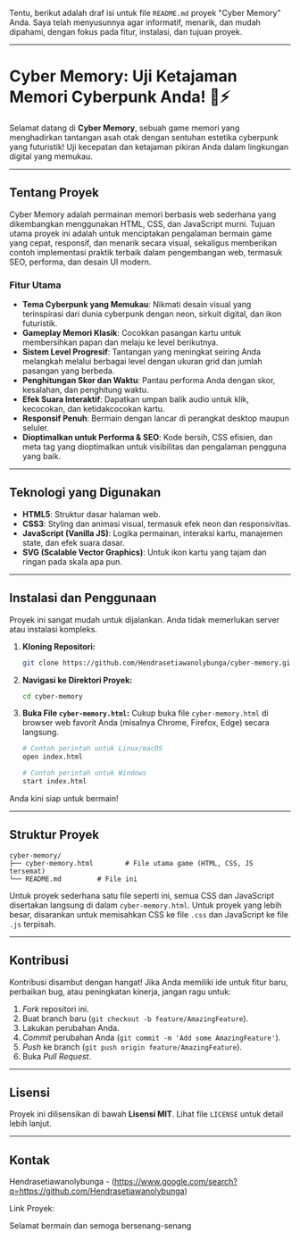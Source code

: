 Tentu, berikut adalah draf isi untuk file `README.md` proyek "Cyber Memory" Anda. Saya telah menyusunnya agar informatif, menarik, dan mudah dipahami, dengan fokus pada fitur, instalasi, dan tujuan proyek.

-----

# Cyber Memory: Uji Ketajaman Memori Cyberpunk Anda\! 🧠⚡

[](https://opensource.org/licenses/MIT)
[](https://developer.mozilla.org/en-US/docs/Web/HTML)
[](https://developer.mozilla.org/en-US/docs/Web/CSS)
[](https://developer.mozilla.org/en-US/docs/Web/JavaScript)

Selamat datang di **Cyber Memory**, sebuah game memori yang menghadirkan tantangan asah otak dengan sentuhan estetika cyberpunk yang futuristik\! Uji kecepatan dan ketajaman pikiran Anda dalam lingkungan digital yang memukau.

-----

## Tentang Proyek

Cyber Memory adalah permainan memori berbasis web sederhana yang dikembangkan menggunakan HTML, CSS, dan JavaScript murni. Tujuan utama proyek ini adalah untuk menciptakan pengalaman bermain game yang cepat, responsif, dan menarik secara visual, sekaligus memberikan contoh implementasi praktik terbaik dalam pengembangan web, termasuk SEO, performa, dan desain UI modern.

### Fitur Utama

  * **Tema Cyberpunk yang Memukau**: Nikmati desain visual yang terinspirasi dari dunia cyberpunk dengan neon, sirkuit digital, dan ikon futuristik.
  * **Gameplay Memori Klasik**: Cocokkan pasangan kartu untuk membersihkan papan dan melaju ke level berikutnya.
  * **Sistem Level Progresif**: Tantangan yang meningkat seiring Anda melangkah melalui berbagai level dengan ukuran grid dan jumlah pasangan yang berbeda.
  * **Penghitungan Skor dan Waktu**: Pantau performa Anda dengan skor, kesalahan, dan penghitung waktu.
  * **Efek Suara Interaktif**: Dapatkan umpan balik audio untuk klik, kecocokan, dan ketidakcocokan kartu.
  * **Responsif Penuh**: Bermain dengan lancar di perangkat desktop maupun seluler.
  * **Dioptimalkan untuk Performa & SEO**: Kode bersih, CSS efisien, dan meta tag yang dioptimalkan untuk visibilitas dan pengalaman pengguna yang baik.

-----

## Teknologi yang Digunakan

  * **HTML5**: Struktur dasar halaman web.
  * **CSS3**: Styling dan animasi visual, termasuk efek neon dan responsivitas.
  * **JavaScript (Vanilla JS)**: Logika permainan, interaksi kartu, manajemen state, dan efek suara dasar.
  * **SVG (Scalable Vector Graphics)**: Untuk ikon kartu yang tajam dan ringan pada skala apa pun.

-----

## Instalasi dan Penggunaan

Proyek ini sangat mudah untuk dijalankan. Anda tidak memerlukan server atau instalasi kompleks.

1.  **Kloning Repositori:**

    ```bash
    git clone https://github.com/Hendrasetiawanolybunga/cyber-memory.git
    ```


2.  **Navigasi ke Direktori Proyek:**

    ```bash
    cd cyber-memory
    ```

3.  **Buka File `cyber-memory.html`:**
    Cukup buka file `cyber-memory.html` di browser web favorit Anda (misalnya Chrome, Firefox, Edge) secara langsung.

    ```bash
    # Contoh perintah untuk Linux/macOS
    open index.html

    # Contoh perintah untuk Windows
    start index.html
    ```

Anda kini siap untuk bermain\!

-----

## Struktur Proyek

```
cyber-memory/
├── cyber-memory.html        # File utama game (HTML, CSS, JS tersemat)
└── README.md         # File ini
```

Untuk proyek sederhana satu file seperti ini, semua CSS dan JavaScript disertakan langsung di dalam `cyber-memory.html`. Untuk proyek yang lebih besar, disarankan untuk memisahkan CSS ke file `.css` dan JavaScript ke file `.js` terpisah.

-----

## Kontribusi

Kontribusi disambut dengan hangat\! Jika Anda memiliki ide untuk fitur baru, perbaikan bug, atau peningkatan kinerja, jangan ragu untuk:

1.  *Fork* repositori ini.
2.  Buat branch baru (`git checkout -b feature/AmazingFeature`).
3.  Lakukan perubahan Anda.
4.  *Commit* perubahan Anda (`git commit -m 'Add some AmazingFeature'`).
5.  *Push* ke branch (`git push origin feature/AmazingFeature`).
6.  Buka *Pull Request*.

-----

## Lisensi

Proyek ini dilisensikan di bawah **Lisensi MIT**. Lihat file `LICENSE` untuk detail lebih lanjut.

-----

## Kontak

Hendrasetiawanolybunga - (https://www.google.com/search?q=https://github.com/Hendrasetiawanolybunga)


Link Proyek: 



Selamat bermain dan semoga bersenang-senang


